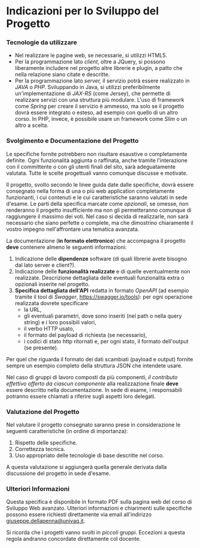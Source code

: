 # Indicazioni per lo Sviluppo del Progetto

### Tecnologie da utilizzare

- Nel realizzare le pagine web, se necessarie, si utilizzi HTML5.
- Per la programmazione lato *client*, oltre a JQuery, si
possono liberamente includere nel progetto altre librerie e plugin, a patto che
nella relazione siano citate e descritte.
- Per la programmazione lato *server,* il servizio potrà
essere realizzato in *JAVA* o *PHP.* Sviluppando in Java, si utilizzi
preferibilmente un'implementazione di *JAX-RS* (come Jersey), che permette
di realizzare servizi con una struttura più modulare. L'uso di framework come *Spring*
per creare il servizio è ammesso, ma solo se il progetto dovrà essere integrato
o esteso, ad esempio con quello di un altro corso. In PHP, invece, è possibile
usare un framework come *Slim* o un altro a scelta.  

### Svolgimento e Documentazione del Progetto

Le specifiche fornite potrebbero non risultare esaustive o
completamente definite. Ogni funzionalità aggiunta o raffinata, anche tramite
l'interazione con il committente o con gli utenti finali del sito, sarà
adeguatamente valutata. Tutte le scelte progettuali vanno comunque discusse e
motivate.

Il progetto, svolto secondo le linee guida date dalle
specifiche, dovrà essere consegnato nella forma di una o più web application completamente
funzionanti, i cui contenuti e le cui caratteristiche saranno valutati in sede
d'esame. Le parti della specifica marcate come *opzionali*, se omesse, non
renderanno il progetto insufficiente ma non gli permetteranno comunque di
raggiungere il massimo dei voti. Nel caso si decida di realizzarle, non sarà
necessario che siano perfette o complete, ma che dimostrino chiaramente il
vostro impegno nell'affrontare una tematica avanzata.

La documentazione (**in formato elettronico**) che
accompagna il progetto **deve** contenere almeno le seguenti informazioni:

1. Indicazione delle **dipendenze** software (di quali librerie avete
bisogno dal lato server e client?).
2. Indicazione delle **funzionalità realizzate** e di quelle
eventualmente non realizzate. Descrizione dettagliata delle eventuali
funzionalità extra o opzionali inserite nel progetto.
3. **Specifica dettagliata dell'API** redatta in formato *OpenAPI*
(ad esempio tramite il tool di *Swagger*, <https://swagger.io/tools>): 
per ogni operazione realizzata dovrete specificare
   - la URL,
   - gli eventuali parametri, dove sono inseriti (nel path o nella query string) e i loro possibili valori,
   - il verbo HTTP usato,
   - il formato del payload di richiesta (se necessario),
   - i codici di stato http ritornati e, per ogni stato, il formato dell'output (se presente).

Per quel che riguarda il formato dei dati scambiati (payload e output) fornite sempre un esempio completo della struttura JSON che intendete usare.

Nel caso di gruppi di lavoro composti da più componenti, *il contributo effettivo offerto da ciascun componente* alla realizzazione
finale **deve** essere descritto nella documentazione. In sede di esame, i
responsabili potranno essere chiamati a riferire sugli aspetti loro delegati.  

### Valutazione del Progetto

Nel valutare il progetto consegnato saranno prese in
considerazione le seguenti caratteristiche (in ordine di importanza):
1. Rispetto delle specifiche.
2. Correttezza tecnica.
3. Uso appropriato delle tecnologie di base descritte nel corso.

A questa valutazione si aggiungerà quella generale derivata
dalla discussione del progetto in sede d'esame.  


### Ulteriori Informazioni

Questa specifica è disponibile in formato PDF sulla pagina
web del corso di Sviluppo Web avanzato. Ulteriori informazioni e chiarimenti
sulle specifiche possono essere richiesti direttamente via email all'indirizzo giuseppe.dellapenna@univaq.it.

Si ricorda che i progetti vanno svolti in *piccoli*
gruppi. Eccezioni a questa regola andranno concordate direttamente col docente.